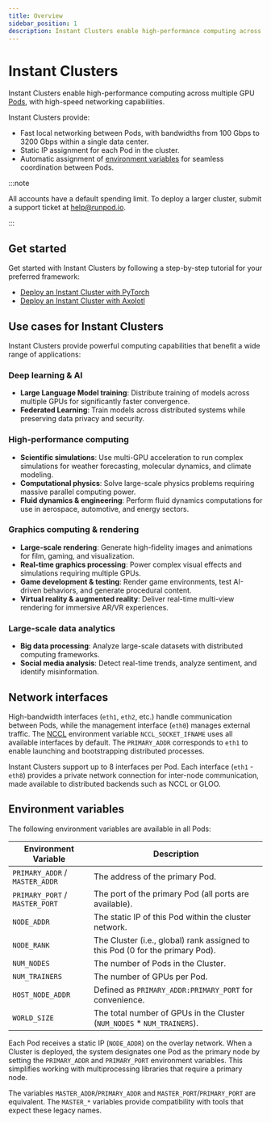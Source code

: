 ```yaml
---
title: Overview
sidebar_position: 1
description: Instant Clusters enable high-performance computing across multiple GPUs with high-speed networking capabilities.
---
```


# Instant Clusters

Instant Clusters enable high-performance computing across multiple GPU [Pods](/pods/overview), with high-speed networking capabilities.

Instant Clusters provide:

- Fast local networking between Pods, with bandwidths from 100 Gbps to 3200 Gbps within a single data center.
- Static IP assignment for each Pod in the cluster.
- Automatic assignment of [environment variables](#environment-variables) for seamless coordination between Pods.

:::note

All accounts have a default spending limit. To deploy a larger cluster, submit a support ticket at help@runpod.io.

:::

## Get started

Get started with Instant Clusters by following a step-by-step tutorial for your preferred framework:

- [Deploy an Instant Cluster with PyTorch](/instant-clusters/pytorch)
- [Deploy an Instant Cluster with Axolotl](/instant-clusters/axolotl)

## Use cases for Instant Clusters

Instant Clusters provide powerful computing capabilities that benefit a wide range of applications:

### Deep learning & AI

- **Large Language Model training**: Distribute training of models across multiple GPUs for significantly faster convergence.
- **Federated Learning**: Train models across distributed systems while preserving data privacy and security.

### High-performance computing

- **Scientific simulations**: Use multi-GPU acceleration to run complex simulations for weather forecasting, molecular dynamics, and climate modeling.
- **Computational physics**: Solve large-scale physics problems requiring massive parallel computing power.
- **Fluid dynamics & engineering**: Perform fluid dynamics computations for use in aerospace, automotive, and energy sectors.

### Graphics computing & rendering

- **Large-scale rendering**: Generate high-fidelity images and animations for film, gaming, and visualization.
- **Real-time graphics processing**: Power complex visual effects and simulations requiring multiple GPUs.
- **Game development & testing**: Render game environments, test AI-driven behaviors, and generate procedural content.
- **Virtual reality & augmented reality**: Deliver real-time multi-view rendering for immersive AR/VR experiences.

### Large-scale data analytics

- **Big data processing**: Analyze large-scale datasets with distributed computing frameworks.
- **Social media analysis**: Detect real-time trends, analyze sentiment, and identify misinformation.

## Network interfaces

High-bandwidth interfaces (`eth1`, `eth2`, etc.) handle communication between Pods, while the management interface (`eth0`) manages external traffic. The [NCCL](https://developer.nvidia.com/nccl) environment variable `NCCL_SOCKET_IFNAME` uses all available interfaces by default. The `PRIMARY_ADDR` corresponds to `eth1` to enable launching and bootstrapping distributed processes.

Instant Clusters support up to 8 interfaces per Pod. Each interface (`eth1` - `eth8`) provides a private network connection for inter-node communication, made available to distributed backends such as NCCL or GLOO.

## Environment variables

The following environment variables are available in all Pods:

| Environment Variable           | Description                                                                   |
| ------------------------------ | ----------------------------------------------------------------------------- |
| `PRIMARY_ADDR` / `MASTER_ADDR` | The address of the primary Pod.                                               |
| `PRIMARY_PORT` / `MASTER_PORT` | The port of the primary Pod (all ports are available).                        |
| `NODE_ADDR`                    | The static IP of this Pod within the cluster network.                         |
| `NODE_RANK`                    | The Cluster (i.e., global) rank assigned to this Pod (0 for the primary Pod). |
| `NUM_NODES`                    | The number of Pods in the Cluster.                                            |
| `NUM_TRAINERS`                 | The number of GPUs per Pod.                                                   |
| `HOST_NODE_ADDR`               | Defined as `PRIMARY_ADDR:PRIMARY_PORT` for convenience.                       |
| `WORLD_SIZE`                   | The total number of GPUs in the Cluster (`NUM_NODES` * `NUM_TRAINERS`).       |

Each Pod receives a static IP (`NODE_ADDR`) on the overlay network. When a Cluster is deployed, the system designates one Pod as the primary node by setting the `PRIMARY_ADDR` and `PRIMARY_PORT` environment variables. This simplifies working with multiprocessing libraries that require a primary node.

The variables `MASTER_ADDR`/`PRIMARY_ADDR` and `MASTER_PORT`/`PRIMARY_PORT` are equivalent. The `MASTER_*` variables provide compatibility with tools that expect these legacy names.
